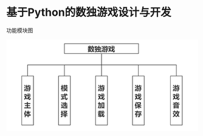 # 基于Python的数独游戏设计与开发

功能模块图

![image](http://github.com/Unvs/Sudoku/raw/master/Images/function.png)
